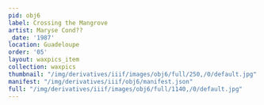 ```yaml
---
pid: obj6
label: Crossing the Mangrove
artist: Maryse Cond??
_date: '1987'
location: Guadeloupe
order: '05'
layout: waxpics_item
collection: waxpics
thumbnail: "/img/derivatives/iiif/images/obj6/full/250,/0/default.jpg"
manifest: "/img/derivatives/iiif/obj6/manifest.json"
full: "/img/derivatives/iiif/images/obj6/full/1140,/0/default.jpg"
---
```

